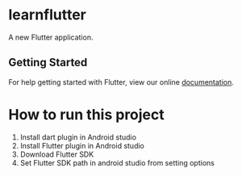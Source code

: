 # learnflutter

A new Flutter application.

## Getting Started

For help getting started with Flutter, view our online
[documentation](https://flutter.io/).

# How to run this project

1. Install dart plugin in Android studio
2. Install Flutter plugin in Android studio
3. Download Flutter SDK 
4. Set Flutter SDK path in android studio from setting options

